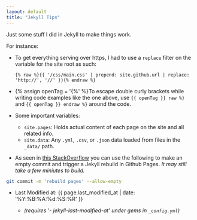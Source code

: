 ```yaml
---
layout: default
title: "Jekyll Tips"
---
```

Just some stuff I did in Jekyll to make things work.

For instance:

- To get everything serving over https, I had to use a `replace` filter on the variable for the site root as such:

    ```
    {% raw %}{{ '/css/main.css' | prepend: site.github.url | replace: 'http://', '//' }}{% endraw %}
    ```

- {% assign openTag = '{%' %}To escape double curly brackets while writing code examples like the one above, use `{{ openTag }} raw %}` and `{{ openTag }} endraw %}` around the code.

- Some important variables:

  - `site.pages`: Holds actual content of each page on the site and all related info.
  - `site.data`: Any `.yml`, `.csv`, or `.json` data loaded from files in the `_data/` path.
  

- As seen in [this StackOverflow](http://stackoverflow.com/questions/24098792/how-to-force-github-pages-build) you can use the following to make an empty commit and trigger a Jekyll rebuild in Github Pages. *It may still take a few miniutes to build.*
```sh
git commit -m 'rebuild pages' --allow-empty
```

- Last Modified at: {{ page.last_modified_at | date: '%Y:%B:%A:%d:%S:%R' }}

  - *(requires '- jekyll-last-modified-at' under gems in `_config.yml`)* 
